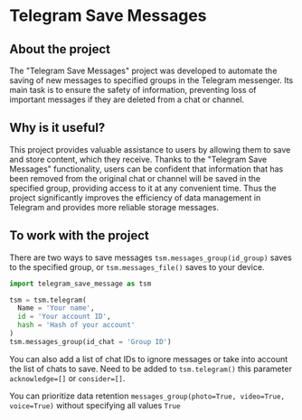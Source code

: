 # Telegram Save Messages

## About the project
The "Telegram Save Messages" project was developed to automate the saving of new messages to specified
groups in the Telegram messenger. Its main task is to ensure the safety of information, preventing
loss of important messages if they are deleted from a chat or channel.

## Why is it useful?
This project provides valuable assistance to users by allowing them to save and store content,
which they receive. Thanks to the "Telegram Save Messages" functionality, users
can be confident that information that has been removed from the original chat or channel
will be saved in the specified group, providing access to it at any convenient time. Thus the project
significantly improves the efficiency of data management in Telegram and provides more reliable storage
messages.

## To work with the project
There are two ways to save messages `tsm.messages_group(id_group)` saves to the specified group, or `tsm.messages_file()` saves to your device.
```python
import telegram_save_message as tsm

tsm = tsm.telegram(
  Name = 'Your name',
  id = 'Your account ID',
  hash = 'Hash of your account'
)
tsm.messages_group(id_chat = 'Group ID')
```

You can also add a list of chat IDs to ignore messages or take into account the list of chats to save. Need to be added to `tsm.telegram()` this parameter `acknowledge=[]` or `consider=[]`.

You can prioritize data retention `messages_group(photo=True, video=True, voice=True)` without specifying all values `True`

